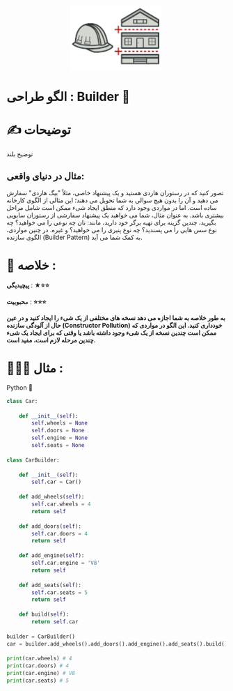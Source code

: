 <p align="center">
  <img src="https://github.com/mojtabapaso/Design-Pattern-Persian/blob/main/img/Creational/builder-mini.png" height="150px" />
</p>

# الگو طراحی :  Builder 👷
 
# ✍️ توضیحات 
توضیح بلند

## مثال در دنیای واقعی:
تصور کنید که در رستوران هاردی هستید و یک پیشنهاد خاصی، مثلاً "بیگ هاردی" سفارش می دهید و آن را بدون هیچ سوالی به شما تحویل می دهند؛ این مثالی از الگوی کارخانه ساده است. اما در مواردی وجود دارد که منطق ایجاد شیء ممکن است شامل مراحل بیشتری باشد. به عنوان مثال، شما می خواهید یک پیشنهاد سفارشی از رستوران سابویی بگیرید، چندین گزینه برای تهیه برگر خود دارید، مانند: نان چه نوعی را می خواهید؟ چه نوع سس هایی را می پسندید؟ چه نوع پنیری را می خواهید؟ و غیره. در چنین مواردی، الگوی سازنده (Builder Pattern) به کمک شما می آید.

 # 📝 خلاصه :
**پیچیدیگی** : **★⭐⭐** 

م**حبوبیت** : **⭐⭐⭐**

**به طور خلاصه به شما اجازه می دهد نسخه های مختلفی از یک شیء را ایجاد کنید و در عین حال از آلودگی سازنده (Constructor Pollution) خودداری کنید. این الگو در مواردی که ممکن است چندین نسخه از یک شیء وجود داشته باشد یا وقتی که برای ایجاد یک شیء چندین مرحله لازم است، مفید است.**

# 👨🏻‍💻 مثال  :
Python 🐍 


```python
class Car:

    def __init__(self):
        self.wheels = None
        self.doors = None
        self.engine = None
        self.seats = None

class CarBuilder:

    def __init__(self):
        self.car = Car()

    def add_wheels(self):
        self.car.wheels = 4
        return self
    
    def add_doors(self):
        self.car.doors = 4
        return self

    def add_engine(self):
        self.car.engine = 'V8'
        return self 

    def add_seats(self):
        self.car.seats = 5
        return self

    def build(self):
        return self.car

builder = CarBuilder()
car = builder.add_wheels().add_doors().add_engine().add_seats().build()

print(car.wheels) # 4
print(car.doors) # 4
print(car.engine) # V8 
print(car.seats) # 5
```

